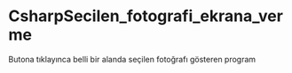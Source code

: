 # CsharpSecilen_fotografi_ekrana_verme
Butona tıklayınca belli bir alanda seçilen fotoğrafı gösteren program
